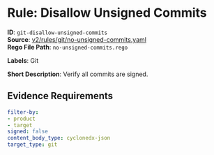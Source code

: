 # Rule: Disallow Unsigned Commits

**ID**: `git-disallow-unsigned-commits`  
**Source**: [v2/rules/git/no-unsigned-commits.yaml](scribe-public/sample-policies.git/v2/rules/git/no-unsigned-commits.yaml)  
**Rego File Path**: `no-unsigned-commits.rego`  

**Labels**: Git

**Short Description**: Verify all commits are signed.

## Evidence Requirements

```yaml
filter-by:
- product
- target
signed: false
content_body_type: cyclonedx-json
target_type: git
```
